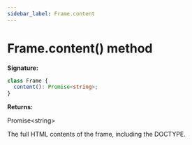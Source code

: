 ```yaml
---
sidebar_label: Frame.content
---
```


# Frame.content() method

**Signature:**

```typescript
class Frame {
  content(): Promise<string>;
}
```

**Returns:**

Promise&lt;string&gt;

The full HTML contents of the frame, including the DOCTYPE.
